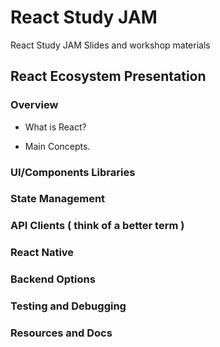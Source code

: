 # React Study JAM

React Study JAM Slides and workshop materials

## React Ecosystem Presentation

### Overview

* What is React?

* Main Concepts.

### UI/Components Libraries

### State Management

### API Clients ( think of a better term ) 

### React Native

### Backend Options

### Testing and Debugging

### Resources and Docs
